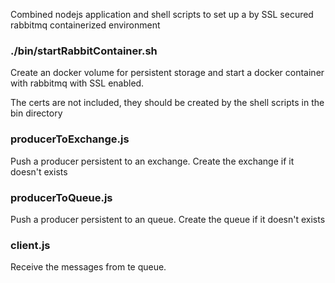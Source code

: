 Combined nodejs application and shell scripts to set up a by SSL secured
rabbitmq containerized environment

### ./bin/startRabbitContainer.sh
Create an docker volume for persistent storage and start a docker container with rabbitmq with SSL enabled.

The certs are not included, they should be created by the shell scripts in the bin directory

### producerToExchange.js
Push a producer persistent to an exchange. Create the exchange if it doesn't exists

### producerToQueue.js
Push a producer persistent to an queue. Create the queue if it doesn't exists

### client.js
Receive the messages from te queue.


